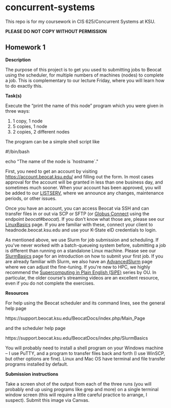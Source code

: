 # concurrent-systems
This repo is for my coursework in CIS 625/Concurrent Systems at KSU.

**PLEASE DO NOT COPY WITHOUT PERMISSION**
## Homework 1
<p><strong>Description</strong></p>
<p>The purpose of this project is to get you used to submitting jobs to Beocat using the scheduler, for multiple numbers of machines (nodes) to complete a job. This is complementary to our lecture Friday, where you will learn how to do exactly this.</p>
<p><strong>Task(s)</strong></p>
<p>Execute the “print the name of this node” program which you were given in three ways:</p>
<ol>
<li>1 copy, 1 node</li>
<li>5 copies, 1 node</li>
<li>2 copies, 2 different nodes</li>
</ol>
<p>The program can be a simple shell script like</p>
<p>     #!/bin/bash</p>
<p>     echo "The name of the node is `hostname`."</p>
<p>First, you need to get an account by visiting <u><a href="https://account.beocat.ksu.edu/">https://account.beocat.ksu.edu/</a></u> and filling out the form. In most cases approval for the account will be granted in less than one business day, and sometimes much sooner. When your account has been approved, you will be added to our <u><a href="https://support.beocat.ksu.edu/BeocatDocs/index.php/LISTSERV">LISTSERV</a></u>, where we announce any changes, maintenance periods, or other issues.</p>
<p>Once you have an account, you can access Beocat via SSH and can transfer files in or out via SCP or SFTP (or <u><a href="https://www.globus.org/">Globus Connect</a></u> using the endpoint <em>beocat#beocat</em>). If you don't know what those are, please see our <u><a href="https://support.beocat.ksu.edu/BeocatDocs/index.php/LinuxBasics">LinuxBasics</a></u> page. If you are familiar with these, connect your client to headnode.beocat.ksu.edu and use your K-State eID credentials to login.</p>
<p>As mentioned above, we use Slurm for job submission and scheduling. If you've never worked with a batch-queueing system before, submitting a job is different than running on a standalone Linux machine. Please see our <u><a href="https://support.beocat.ksu.edu/BeocatDocs/index.php/SlurmBasics">SlurmBasics</a></u> page for an introduction on how to submit your first job. If you are already familiar with Slurm, we also have an <u><a href="https://support.beocat.ksu.edu/BeocatDocs/index.php/AdvancedSlurm">AdvancedSlurm</a></u> page where we can adjust the fine-tuning. If you're new to HPC, we highly recommend the <u><a href="http://www.oscer.ou.edu/education.php">Supercomputing in Plain English (SiPE)</a></u> series by OU. In particular, the older course's streaming videos are an excellent resource, even if you do not complete the exercises.</p>
<p> </p>
<p><strong>Resources</strong></p>
<p>For help using the Beocat scheduler and its command lines, see the general help page</p>
<p>                <span>https://support.beocat.ksu.edu/BeocatDocs/index.php/Main_Page</span></p>
<p>and the scheduler help page</p>
<p>                <span>https://support.beocat.ksu.edu/BeocatDocs/index.php/SlurmBasics</span></p>
<p> </p>
<p>You will probably need to install a shell program on your Windows machine – I use PuTTY, and a program to transfer files back and forth (I use WinSCP, but other options are fine). Linux and Mac OS have terminal and file transfer programs installed by default.</p>
<p><strong>Submission instructions</strong></p>
<p>Take a screen shot of the output from each of the three runs (you will probably end up using programs like grep and more) on a single terminal window screen (this will require a little careful practice to arrange, I suspect). Submit this image via Canvas.</p></div>
